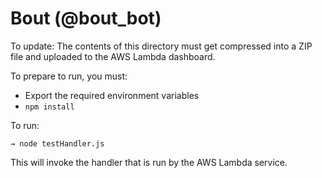# Bout (@bout_bot)

To update: The contents of this directory must get compressed into a ZIP file and uploaded to the AWS Lambda dashboard.

To prepare to run, you must:

- Export the required environment variables
- `npm install`

To run:

```shell
→ node testHandler.js
```

This will invoke the handler that is run by the AWS Lambda service.
